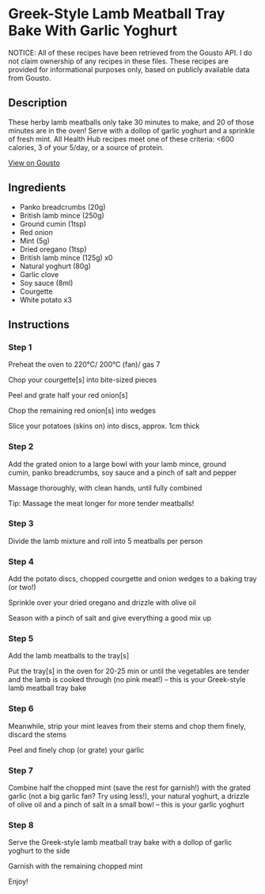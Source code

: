 # Greek-Style Lamb Meatball Tray Bake With Garlic Yoghurt

NOTICE: All of these recipes have been retrieved from the Gousto API. I do not claim ownership of any recipes in these files. These recipes are provided for informational purposes only, based on publicly available data from Gousto.

## Description

These herby lamb meatballs only take 30 minutes to make, and 20 of those minutes are in the oven! Serve with a dollop of garlic yoghurt and a sprinkle of fresh mint. All Health Hub recipes meet one of these criteria: <600 calories, 3 of your 5/day, or a source of protein.

[View on Gousto](https://www.gousto.co.uk/recipes/cookbook/greek-lamb-meatball-tray-bake-with-garlic-yoghurt)

## Ingredients

- Panko breadcrumbs (20g)
- British lamb mince (250g)
- Ground cumin (1tsp)
- Red onion
- Mint (5g)
- Dried oregano (1tsp)
- British lamb mince (125g) x0
- Natural yoghurt (80g)
- Garlic clove
- Soy sauce (8ml)
- Courgette
- White potato x3

## Instructions


### Step 1

Preheat the oven to 220°C/ 200°C (fan)/ gas 7

Chop your courgette[s] into bite-sized pieces

Peel and grate half your red onion[s]

Chop the remaining red onion[s] into wedges

Slice your potatoes (skins on) into discs, approx. 1cm thick


### Step 2

Add the grated onion to a large bowl with your lamb mince, ground cumin, panko breadcrumbs, soy sauce and a pinch of salt and pepper

Massage thoroughly, with clean hands, until fully combined

Tip: Massage the meat longer for more tender meatballs!


### Step 3

Divide the lamb mixture and roll into 5 meatballs per person


### Step 4

Add the potato discs, chopped courgette and onion wedges to a baking tray (or two!)

Sprinkle over your dried oregano and drizzle with olive oil

Season with a pinch of salt and give everything a good mix up


### Step 5

Add the lamb meatballs to the tray[s]

Put the tray[s] in the oven for 20-25 min or until the vegetables are tender and the lamb is cooked through (no pink meat!) – this is your Greek-style lamb meatball tray bake


### Step 6

Meanwhile, strip your mint leaves from their stems and chop them finely, discard the stems

Peel and finely chop (or grate) your garlic


### Step 7

Combine half the chopped mint (save the rest for garnish!) with the grated garlic (not a big garlic fan? Try using less!), your natural yoghurt, a drizzle of olive oil and a pinch of salt in a small bowl – this is your garlic yoghurt

### Step 8

Serve the Greek-style lamb meatball tray bake with a dollop of garlic yoghurt to the side

Garnish with the remaining chopped mint

Enjoy!

